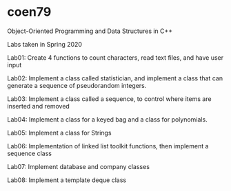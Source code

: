 # coen79
Object-Oriented Programming and Data Structures in C++

Labs taken in Spring 2020

Lab01: Create 4 functions to count characters, read text files, and have user input

Lab02: Implement a class called statistician, and implement a class that can generate a sequence of pseudorandom integers.

Lab03: Implement a class called a sequence, to control where items are inserted and removed

Lab04: Implement a class for a keyed bag and a class for polynomials.

Lab05: Implement a class for Strings

Lab06: Implementation of linked list toolkit functions, then implement a sequence class

Lab07: Implement database and company classes

Lab08: Implement a template deque class
